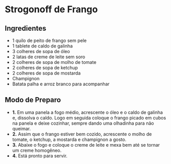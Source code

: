 # Strogonoff de Frango

 ## Ingredientes



- 1 quilo de peito de frango sem pele
- 1 tablete de caldo de galinha
- 3 colheres de sopa de óleo
- 2 latas de creme de leite sem soro
- 2 colheres de sopa de molho de tomate
- 2 colheres de sopa de ketchup
- 2 colheres de sopa de mostarda
- Champignon
- Batata palha e arroz branco para acompanhar

 ## Modo de Preparo

- **1.** Em uma panela a fogo médio, acrescente o óleo e o caldo de galinha e, dissolva o caldo. Logo em seguida coloque o frango picado em cubos na panela e deixe cozinhar, sempre dando uma olhadinha para não queimar.
- **2.** Assim que o frango estiver bem cozido, acrescente o molho de tomate, o ketchup, a mostarda e champignon a gosto.
- **3.** Abaixe o fogo e coloque o creme de leite e mexa bem até se tornar um creme homogêneo.
- **4.** Está pronto para servir.

